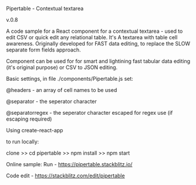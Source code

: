 Pipertable - Contextual textarea

v.0.8

A code sample for a React component for a contextual textarea - used to edit CSV or quick edit any relational table.
It's A textarea with table cell awareness. Originally developed for FAST data editing, to replace the SLOW separate form fields approach.

Component can be used for for smart and lightining fast tabular data editing (it's original purpose) or CSV to JSON editing.

Basic settings, in file ./components/Pipertable.js set:

@headers - an array of cell names to be used

@separator - the seperator character

@separatorregex - the seperator character escaped for regex use (if escaping required)



Using create-react-app

to run locally:
 
clone >> cd pipertable >> npm install >> npm start


Online sample:
Run - https://pipertable.stackblitz.io/

Code edit - https://stackblitz.com/edit/pipertable

 
 